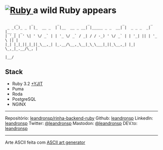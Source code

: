 # [![Ruby](https://cdn.emojidex.com/emoji/hdpi/Ruby.png "Ruby") ](https://www.ruby-lang.org) a wild Ruby appears

```
     _      _           _             _               _            _         
 _ _(_)_ _ | |_  __ _  | |__  __ _ __| |_____ _ _  __| |  _ _ _  _| |__ _  _ 
| '_| | ' \| ' \/ _` | | '_ \/ _` / _| / / -_) ' \/ _` | | '_| || | '_ \ || |
|_| |_|_||_|_||_\__,_| |_.__/\__,_\__|_\_\___|_||_\__,_| |_|  \_,_|_.__/\_, |
                                                                        |__/ 
```

## Stack

* Ruby 3.2 [+YJIT](https://shopify.engineering/ruby-yjit-is-production-ready)
* Puma
* Roda
* PostgreSQL
* NGINX

---

Repositório: [leandronsp/rinha-backend-ruby](https://github.com/leandronsp/rinha-backend-ruby)
Github: [leandronsp](https://github.com/leandronsp)
LinkedIn: [leandronsp](https://linkedin.com/leandronsp)
Twitter: [@leandronsp](https://twitter.com/leandronsp)
Mastodon: [@leandronsp](https://mastodon.social/@leandronsp)
DEV.to: [leandronsp](https://dev.to/leandronsp)

----

Arte ASCII feita com [ASCII art generator](http://www.network-science.de/ascii/)
